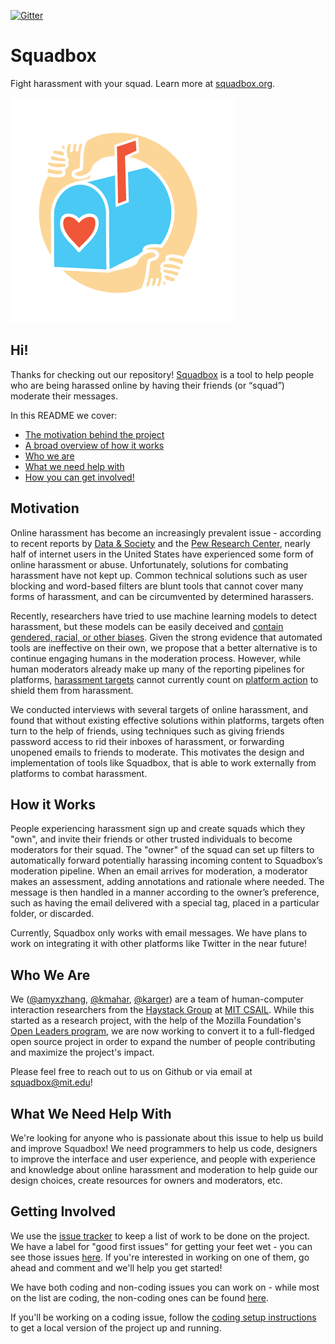 
[![Gitter](https://badges.gitter.im/Join%20Chat.svg)](https://gitter.im/haystack/murmur?utm_source=badge&utm_medium=badge&utm_campaign=pr-badge)

Squadbox
=

Fight harassment with your squad. Learn more at [squadbox.org](http://squadbox.org).

![logo](/http_handler/static/images/squadbox/squadbox_logo4.png)

## Hi!
Thanks for checking out our repository! [Squadbox](http://squadbox.org) is a tool to help people who are being harassed online by having their friends (or “squad”) moderate their messages. 

In this README we cover:
* [The motivation behind the project](#motivation)
* [A broad overview of how it works](#how-it-works)
* [Who we are](#who-we-are)
* [What we need help with](#what-we-need-help-with)
* [How you can get involved!](#getting-involved)

## Motivation
Online harassment has become an increasingly prevalent issue - according to recent reports by [Data & Society](https://datasociety.net/blog/2017/01/18/online-harassment-digital-abuse/) and the [Pew Research Center](http://www.pewinternet.org/2017/07/11/online-harassment-2017/), nearly half of internet users in the United States have experienced some form of online harassment or abuse. Unfortunately, solutions for combating harassment have not kept up. Common technical solutions such as user blocking and word-based filters are blunt tools that cannot cover many forms of harassment, and can be circumvented by determined harassers.

Recently, researchers have tried to use machine learning models to detect harassment, but these models can be easily deceived and [contain gendered, racial, or other biases](https://www.engadget.com/2017/09/01/google-perspective-comment-ranking-system/). Given the strong evidence that automated tools are ineffective on their own, we propose that a better alternative is to continue engaging humans in the moderation process. However, while human moderators already make up many of the reporting pipelines for platforms, [harassment targets](https://www.buzzfeed.com/charliewarzel/a-honeypot-for-assholes-inside-twitters-10-year-failure-to-s) cannot currently count on [platform action](https://www.buzzfeed.com/charliewarzel/twitter-is-still-dismissing-harassment-reports-and) to shield them from harassment.

We conducted interviews with several targets of online harassment, and found that without existing effective solutions within platforms, targets often turn to the help of friends, using techniques such as giving friends password access to rid their inboxes of harassment, or forwarding unopened emails to friends to moderate. This motivates the design and implementation of tools like Squadbox, that is able to work externally from platforms to combat harassment. 

## How it Works
People experiencing harassment sign up and create squads which they "own", and invite their friends or other trusted individuals to become moderators for their squad. The "owner" of the squad can set up filters to automatically forward potentially harassing incoming content to Squadbox’s moderation pipeline. When an email arrives for moderation, a moderator makes an assessment, adding annotations and rationale where needed. The message is then handled in a manner according to the owner’s preference, such as having the email delivered with a special tag, placed in a particular folder, or discarded.

Currently, Squadbox only works with email messages. We have plans to work on integrating it with other platforms like Twitter in the near future!

## Who We Are
We ([@amyxzhang](http://www.github.com/amyxzhang), [@kmahar](http://www.github.com/kmahar), [@karger](http://www.github.com/karger)) are a team of human-computer interaction researchers from the [Haystack Group](http://haystack.csail.mit.edu/) at [MIT CSAIL](http://www.csail.mit.edu/). 
While this started as a research project, with the help of the Mozilla Foundation's [Open Leaders program](https://mozilla.github.io/leadership-training/), we are now working to convert it to a full-fledged open source project in order to expand the number of people contributing and maximize the project's impact.

Please feel free to reach out to us on Github or via email at [squadbox@mit.edu](mailto:squadbox@mit.edu)!

## What We Need Help With
We're looking for anyone who is passionate about this issue to help us build and improve Squadbox! We need programmers to help us code, designers to improve the interface and user experience, and people with experience and knowledge about online harassment and moderation to help guide our design choices, create resources for owners and moderators, etc. 

## Getting Involved 
We use the [issue tracker](http://www.github.com/amyxzhang/squadbox/issues) to keep a list of work to be done on the project. We have a label for "good first issues" for getting your feet wet - you can see those issues [here](https://github.com/amyxzhang/squadbox/issues?q=is%3Aopen+is%3Aissue+label%3A%22good+first+issue%22). If you're interested in working on one of them, go ahead and comment and we'll help you get started!

We have both coding and non-coding issues you can work on - while most on the list are coding, the non-coding ones can be found [here](https://github.com/amyxzhang/squadbox/issues?q=is%3Aopen+is%3Aissue+label%3Anon-coding).

If you'll be working on a coding issue, follow the [coding setup instructions](/coding_setup.md) to get a local version of the project up and running. 
